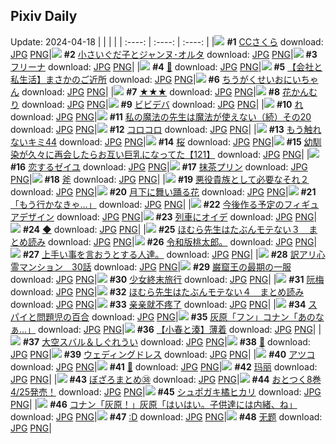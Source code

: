 ## Pixiv Daily
Update: 2024-04-18
|      |      |      |
| :----: | :----: | :----: |
|![](https://pixiv.microyu.workers.dev/c/240x480/img-master/img/2024/04/16/00/00/59/117875739_p0_master1200.jpg) **#1** [CCさくら](https://www.pixiv.net/artworks/117875739) download: [JPG](https://pixiv.microyu.workers.dev/img-original/img/2024/04/16/00/00/59/117875739_p0.jpg) [PNG](https://pixiv.microyu.workers.dev/img-original/img/2024/04/16/00/00/59/117875739_p0.png)|![](https://pixiv.microyu.workers.dev/c/240x480/img-master/img/2024/04/16/14/58/57/117888810_p0_master1200.jpg) **#2** [小さいぐだ子とジャンヌ･オルタ](https://www.pixiv.net/artworks/117888810) download: [JPG](https://pixiv.microyu.workers.dev/img-original/img/2024/04/16/14/58/57/117888810_p0.jpg) [PNG](https://pixiv.microyu.workers.dev/img-original/img/2024/04/16/14/58/57/117888810_p0.png)|![](https://pixiv.microyu.workers.dev/c/240x480/img-master/img/2024/04/16/00/00/30/117875650_p0_master1200.jpg) **#3** [フリーナ](https://www.pixiv.net/artworks/117875650) download: [JPG](https://pixiv.microyu.workers.dev/img-original/img/2024/04/16/00/00/30/117875650_p0.jpg) [PNG](https://pixiv.microyu.workers.dev/img-original/img/2024/04/16/00/00/30/117875650_p0.png)|
|![](https://pixiv.microyu.workers.dev/c/240x480/img-master/img/2024/04/17/00/36/24/117904473_p0_master1200.jpg) **#4** [💌](https://www.pixiv.net/artworks/117904473) download: [JPG](https://pixiv.microyu.workers.dev/img-original/img/2024/04/17/00/36/24/117904473_p0.jpg) [PNG](https://pixiv.microyu.workers.dev/img-original/img/2024/04/17/00/36/24/117904473_p0.png)|![](https://pixiv.microyu.workers.dev/c/240x480/img-master/img/2024/04/16/12/00/13/117886224_p0_master1200.jpg) **#5** [【会社と私生活】まさかのご近所](https://www.pixiv.net/artworks/117886224) download: [JPG](https://pixiv.microyu.workers.dev/img-original/img/2024/04/16/12/00/13/117886224_p0.jpg) [PNG](https://pixiv.microyu.workers.dev/img-original/img/2024/04/16/12/00/13/117886224_p0.png)|![](https://pixiv.microyu.workers.dev/c/240x480/img-master/img/2024/04/16/09/28/55/117884113_p0_master1200.jpg) **#6** [ちうがくせいおにいちゃん](https://www.pixiv.net/artworks/117884113) download: [JPG](https://pixiv.microyu.workers.dev/img-original/img/2024/04/16/09/28/55/117884113_p0.jpg) [PNG](https://pixiv.microyu.workers.dev/img-original/img/2024/04/16/09/28/55/117884113_p0.png)|
|![](https://pixiv.microyu.workers.dev/c/240x480/img-master/img/2024/04/17/00/00/25/117903060_p0_master1200.jpg) **#7** [★★★](https://www.pixiv.net/artworks/117903060) download: [JPG](https://pixiv.microyu.workers.dev/img-original/img/2024/04/17/00/00/25/117903060_p0.jpg) [PNG](https://pixiv.microyu.workers.dev/img-original/img/2024/04/17/00/00/25/117903060_p0.png)|![](https://pixiv.microyu.workers.dev/c/240x480/img-master/img/2024/04/16/01/30/02/117878311_p0_master1200.jpg) **#8** [花かんむり](https://www.pixiv.net/artworks/117878311) download: [JPG](https://pixiv.microyu.workers.dev/img-original/img/2024/04/16/01/30/02/117878311_p0.jpg) [PNG](https://pixiv.microyu.workers.dev/img-original/img/2024/04/16/01/30/02/117878311_p0.png)|![](https://pixiv.microyu.workers.dev/c/240x480/img-master/img/2024/04/17/00/00/20/117903036_p0_master1200.jpg) **#9** [ビビデバ](https://www.pixiv.net/artworks/117903036) download: [JPG](https://pixiv.microyu.workers.dev/img-original/img/2024/04/17/00/00/20/117903036_p0.jpg) [PNG](https://pixiv.microyu.workers.dev/img-original/img/2024/04/17/00/00/20/117903036_p0.png)|
|![](https://pixiv.microyu.workers.dev/c/240x480/img-master/img/2024/04/16/04/30/01/117880691_p0_master1200.jpg) **#10** [れ](https://www.pixiv.net/artworks/117880691) download: [JPG](https://pixiv.microyu.workers.dev/img-original/img/2024/04/16/04/30/01/117880691_p0.jpg) [PNG](https://pixiv.microyu.workers.dev/img-original/img/2024/04/16/04/30/01/117880691_p0.png)|![](https://pixiv.microyu.workers.dev/c/240x480/img-master/img/2024/04/16/00/01/33/117875791_p0_master1200.jpg) **#11** [私の魔法の先生は魔法が使えない（続）その20](https://www.pixiv.net/artworks/117875791) download: [JPG](https://pixiv.microyu.workers.dev/img-original/img/2024/04/16/00/01/33/117875791_p0.jpg) [PNG](https://pixiv.microyu.workers.dev/img-original/img/2024/04/16/00/01/33/117875791_p0.png)|![](https://pixiv.microyu.workers.dev/c/240x480/img-master/img/2024/04/16/00/03/49/117875906_p0_master1200.jpg) **#12** [コロコロ](https://www.pixiv.net/artworks/117875906) download: [JPG](https://pixiv.microyu.workers.dev/img-original/img/2024/04/16/00/03/49/117875906_p0.jpg) [PNG](https://pixiv.microyu.workers.dev/img-original/img/2024/04/16/00/03/49/117875906_p0.png)|
|![](https://pixiv.microyu.workers.dev/c/240x480/img-master/img/2024/04/17/10/41/12/117912465_p0_master1200.jpg) **#13** [もう触れないキミ44](https://www.pixiv.net/artworks/117912465) download: [JPG](https://pixiv.microyu.workers.dev/img-original/img/2024/04/17/10/41/12/117912465_p0.jpg) [PNG](https://pixiv.microyu.workers.dev/img-original/img/2024/04/17/10/41/12/117912465_p0.png)|![](https://pixiv.microyu.workers.dev/c/240x480/img-master/img/2024/04/16/18/07/12/117892262_p0_master1200.jpg) **#14** [桜](https://www.pixiv.net/artworks/117892262) download: [JPG](https://pixiv.microyu.workers.dev/img-original/img/2024/04/16/18/07/12/117892262_p0.jpg) [PNG](https://pixiv.microyu.workers.dev/img-original/img/2024/04/16/18/07/12/117892262_p0.png)|![](https://pixiv.microyu.workers.dev/c/240x480/img-master/img/2024/04/17/00/00/49/117903152_p0_master1200.jpg) **#15** [幼馴染が久々に再会したらお互い巨乳になってた【121】](https://www.pixiv.net/artworks/117903152) download: [JPG](https://pixiv.microyu.workers.dev/img-original/img/2024/04/17/00/00/49/117903152_p0.jpg) [PNG](https://pixiv.microyu.workers.dev/img-original/img/2024/04/17/00/00/49/117903152_p0.png)|
|![](https://pixiv.microyu.workers.dev/c/240x480/img-master/img/2024/04/17/00/35/30/117904451_p0_master1200.jpg) **#16** [恋するゼイユ](https://www.pixiv.net/artworks/117904451) download: [JPG](https://pixiv.microyu.workers.dev/img-original/img/2024/04/17/00/35/30/117904451_p0.jpg) [PNG](https://pixiv.microyu.workers.dev/img-original/img/2024/04/17/00/35/30/117904451_p0.png)|![](https://pixiv.microyu.workers.dev/c/240x480/img-master/img/2024/04/17/23/04/30/117928570_p0_master1200.jpg) **#17** [抹茶プリン](https://www.pixiv.net/artworks/117928570) download: [JPG](https://pixiv.microyu.workers.dev/img-original/img/2024/04/17/23/04/30/117928570_p0.jpg) [PNG](https://pixiv.microyu.workers.dev/img-original/img/2024/04/17/23/04/30/117928570_p0.png)|![](https://pixiv.microyu.workers.dev/c/240x480/img-master/img/2024/04/17/22/23/40/117927270_p0_master1200.jpg) **#18** [斧](https://www.pixiv.net/artworks/117927270) download: [JPG](https://pixiv.microyu.workers.dev/img-original/img/2024/04/17/22/23/40/117927270_p0.jpg) [PNG](https://pixiv.microyu.workers.dev/img-original/img/2024/04/17/22/23/40/117927270_p0.png)|
|![](https://pixiv.microyu.workers.dev/c/240x480/img-master/img/2024/04/17/12/25/25/117903052_p0_master1200.jpg) **#19** [悪役貴族として必要なそれ２](https://www.pixiv.net/artworks/117903052) download: [JPG](https://pixiv.microyu.workers.dev/img-original/img/2024/04/17/12/25/25/117903052_p0.jpg) [PNG](https://pixiv.microyu.workers.dev/img-original/img/2024/04/17/12/25/25/117903052_p0.png)|![](https://pixiv.microyu.workers.dev/c/240x480/img-master/img/2024/04/17/01/00/05/117905081_p0_master1200.jpg) **#20** [月下に舞い踊る花](https://www.pixiv.net/artworks/117905081) download: [JPG](https://pixiv.microyu.workers.dev/img-original/img/2024/04/17/01/00/05/117905081_p0.jpg) [PNG](https://pixiv.microyu.workers.dev/img-original/img/2024/04/17/01/00/05/117905081_p0.png)|![](https://pixiv.microyu.workers.dev/c/240x480/img-master/img/2024/04/16/19/59/29/117894996_p0_master1200.jpg) **#21** [「もう行かなきゃ…」](https://www.pixiv.net/artworks/117894996) download: [JPG](https://pixiv.microyu.workers.dev/img-original/img/2024/04/16/19/59/29/117894996_p0.jpg) [PNG](https://pixiv.microyu.workers.dev/img-original/img/2024/04/16/19/59/29/117894996_p0.png)|
|![](https://pixiv.microyu.workers.dev/c/240x480/img-master/img/2024/04/17/00/00/19/117903032_p0_master1200.jpg) **#22** [今後作る予定のフィギュアデザイン](https://www.pixiv.net/artworks/117903032) download: [JPG](https://pixiv.microyu.workers.dev/img-original/img/2024/04/17/00/00/19/117903032_p0.jpg) [PNG](https://pixiv.microyu.workers.dev/img-original/img/2024/04/17/00/00/19/117903032_p0.png)|![](https://pixiv.microyu.workers.dev/c/240x480/img-master/img/2024/04/17/15/35/11/117916838_p0_master1200.jpg) **#23** [列車にオイデ](https://www.pixiv.net/artworks/117916838) download: [JPG](https://pixiv.microyu.workers.dev/img-original/img/2024/04/17/15/35/11/117916838_p0.jpg) [PNG](https://pixiv.microyu.workers.dev/img-original/img/2024/04/17/15/35/11/117916838_p0.png)|![](https://pixiv.microyu.workers.dev/c/240x480/img-master/img/2024/04/16/21/50/35/117898479_p0_master1200.jpg) **#24** [◆](https://www.pixiv.net/artworks/117898479) download: [JPG](https://pixiv.microyu.workers.dev/img-original/img/2024/04/16/21/50/35/117898479_p0.jpg) [PNG](https://pixiv.microyu.workers.dev/img-original/img/2024/04/16/21/50/35/117898479_p0.png)|
|![](https://pixiv.microyu.workers.dev/c/240x480/img-master/img/2024/04/16/11/55/55/117886120_p0_master1200.jpg) **#25** [ほむら先生はたぶんモテない３　まとめ読み](https://www.pixiv.net/artworks/117886120) download: [JPG](https://pixiv.microyu.workers.dev/img-original/img/2024/04/16/11/55/55/117886120_p0.jpg) [PNG](https://pixiv.microyu.workers.dev/img-original/img/2024/04/16/11/55/55/117886120_p0.png)|![](https://pixiv.microyu.workers.dev/c/240x480/img-master/img/2024/04/17/18/33/15/117920332_p0_master1200.jpg) **#26** [令和版桃太郎。](https://www.pixiv.net/artworks/117920332) download: [JPG](https://pixiv.microyu.workers.dev/img-original/img/2024/04/17/18/33/15/117920332_p0.jpg) [PNG](https://pixiv.microyu.workers.dev/img-original/img/2024/04/17/18/33/15/117920332_p0.png)|![](https://pixiv.microyu.workers.dev/c/240x480/img-master/img/2024/04/17/02/12/38/117906584_p0_master1200.jpg) **#27** [上手い事を言おうとする人達。](https://www.pixiv.net/artworks/117906584) download: [JPG](https://pixiv.microyu.workers.dev/img-original/img/2024/04/17/02/12/38/117906584_p0.jpg) [PNG](https://pixiv.microyu.workers.dev/img-original/img/2024/04/17/02/12/38/117906584_p0.png)|
|![](https://pixiv.microyu.workers.dev/c/240x480/img-master/img/2024/04/16/12/40/07/117886849_p0_master1200.jpg) **#28** [訳アリ心霊マンション　30話](https://www.pixiv.net/artworks/117886849) download: [JPG](https://pixiv.microyu.workers.dev/img-original/img/2024/04/16/12/40/07/117886849_p0.jpg) [PNG](https://pixiv.microyu.workers.dev/img-original/img/2024/04/16/12/40/07/117886849_p0.png)|![](https://pixiv.microyu.workers.dev/c/240x480/img-master/img/2024/04/16/00/00/32/117875658_p0_master1200.jpg) **#29** [巌窟王の最期の一服](https://www.pixiv.net/artworks/117875658) download: [JPG](https://pixiv.microyu.workers.dev/img-original/img/2024/04/16/00/00/32/117875658_p0.jpg) [PNG](https://pixiv.microyu.workers.dev/img-original/img/2024/04/16/00/00/32/117875658_p0.png)|![](https://pixiv.microyu.workers.dev/c/240x480/img-master/img/2024/04/16/17/17/41/117891136_p0_master1200.jpg) **#30** [少女終末旅行](https://www.pixiv.net/artworks/117891136) download: [JPG](https://pixiv.microyu.workers.dev/img-original/img/2024/04/16/17/17/41/117891136_p0.jpg) [PNG](https://pixiv.microyu.workers.dev/img-original/img/2024/04/16/17/17/41/117891136_p0.png)|
|![](https://pixiv.microyu.workers.dev/c/240x480/img-master/img/2024/04/16/14/08/45/117888130_p0_master1200.jpg) **#31** [阮梅](https://www.pixiv.net/artworks/117888130) download: [JPG](https://pixiv.microyu.workers.dev/img-original/img/2024/04/16/14/08/45/117888130_p0.jpg) [PNG](https://pixiv.microyu.workers.dev/img-original/img/2024/04/16/14/08/45/117888130_p0.png)|![](https://pixiv.microyu.workers.dev/c/240x480/img-master/img/2024/04/17/11/42/36/117913305_p0_master1200.jpg) **#32** [ほむら先生はたぶんモテない４　まとめ読み](https://www.pixiv.net/artworks/117913305) download: [JPG](https://pixiv.microyu.workers.dev/img-original/img/2024/04/17/11/42/36/117913305_p0.jpg) [PNG](https://pixiv.microyu.workers.dev/img-original/img/2024/04/17/11/42/36/117913305_p0.png)|![](https://pixiv.microyu.workers.dev/c/240x480/img-master/img/2024/04/16/00/46/57/117877303_p0_master1200.jpg) **#33** [亲亲就不疼了](https://www.pixiv.net/artworks/117877303) download: [JPG](https://pixiv.microyu.workers.dev/img-original/img/2024/04/16/00/46/57/117877303_p0.jpg) [PNG](https://pixiv.microyu.workers.dev/img-original/img/2024/04/16/00/46/57/117877303_p0.png)|
|![](https://pixiv.microyu.workers.dev/c/240x480/img-master/img/2024/04/17/01/04/03/117905207_p0_master1200.jpg) **#34** [スパイと問題児の百合](https://www.pixiv.net/artworks/117905207) download: [JPG](https://pixiv.microyu.workers.dev/img-original/img/2024/04/17/01/04/03/117905207_p0.jpg) [PNG](https://pixiv.microyu.workers.dev/img-original/img/2024/04/17/01/04/03/117905207_p0.png)|![](https://pixiv.microyu.workers.dev/c/240x480/img-master/img/2024/04/16/17/06/38/117890911_p0_master1200.jpg) **#35** [灰原「フン」コナン「あのなぁ…」](https://www.pixiv.net/artworks/117890911) download: [JPG](https://pixiv.microyu.workers.dev/img-original/img/2024/04/16/17/06/38/117890911_p0.jpg) [PNG](https://pixiv.microyu.workers.dev/img-original/img/2024/04/16/17/06/38/117890911_p0.png)|![](https://pixiv.microyu.workers.dev/c/240x480/img-master/img/2024/04/17/01/14/56/117905459_p0_master1200.jpg) **#36** [【小春と湊】薄着](https://www.pixiv.net/artworks/117905459) download: [JPG](https://pixiv.microyu.workers.dev/img-original/img/2024/04/17/01/14/56/117905459_p0.jpg) [PNG](https://pixiv.microyu.workers.dev/img-original/img/2024/04/17/01/14/56/117905459_p0.png)|
|![](https://pixiv.microyu.workers.dev/c/240x480/img-master/img/2024/04/16/10/48/55/117885165_p0_master1200.jpg) **#37** [大空スバル＆しぐれうい](https://www.pixiv.net/artworks/117885165) download: [JPG](https://pixiv.microyu.workers.dev/img-original/img/2024/04/16/10/48/55/117885165_p0.jpg) [PNG](https://pixiv.microyu.workers.dev/img-original/img/2024/04/16/10/48/55/117885165_p0.png)|![](https://pixiv.microyu.workers.dev/c/240x480/img-master/img/2024/04/17/00/35/04/117904439_p0_master1200.jpg) **#38** [🍁](https://www.pixiv.net/artworks/117904439) download: [JPG](https://pixiv.microyu.workers.dev/img-original/img/2024/04/17/00/35/04/117904439_p0.jpg) [PNG](https://pixiv.microyu.workers.dev/img-original/img/2024/04/17/00/35/04/117904439_p0.png)|![](https://pixiv.microyu.workers.dev/c/240x480/img-master/img/2024/04/16/00/00/33/117875666_p0_master1200.jpg) **#39** [ウェディングドレス](https://www.pixiv.net/artworks/117875666) download: [JPG](https://pixiv.microyu.workers.dev/img-original/img/2024/04/16/00/00/33/117875666_p0.jpg) [PNG](https://pixiv.microyu.workers.dev/img-original/img/2024/04/16/00/00/33/117875666_p0.png)|
|![](https://pixiv.microyu.workers.dev/c/240x480/img-master/img/2024/04/16/00/01/41/117875806_p0_master1200.jpg) **#40** [アツコ](https://www.pixiv.net/artworks/117875806) download: [JPG](https://pixiv.microyu.workers.dev/img-original/img/2024/04/16/00/01/41/117875806_p0.jpg) [PNG](https://pixiv.microyu.workers.dev/img-original/img/2024/04/16/00/01/41/117875806_p0.png)|![](https://pixiv.microyu.workers.dev/c/240x480/img-master/img/2024/04/16/00/01/31/117875785_p0_master1200.jpg) **#41** [🌸](https://www.pixiv.net/artworks/117875785) download: [JPG](https://pixiv.microyu.workers.dev/img-original/img/2024/04/16/00/01/31/117875785_p0.jpg) [PNG](https://pixiv.microyu.workers.dev/img-original/img/2024/04/16/00/01/31/117875785_p0.png)|![](https://pixiv.microyu.workers.dev/c/240x480/img-master/img/2024/04/16/18/44/46/117893081_p0_master1200.jpg) **#42** [玛丽](https://www.pixiv.net/artworks/117893081) download: [JPG](https://pixiv.microyu.workers.dev/img-original/img/2024/04/16/18/44/46/117893081_p0.jpg) [PNG](https://pixiv.microyu.workers.dev/img-original/img/2024/04/16/18/44/46/117893081_p0.png)|
|![](https://pixiv.microyu.workers.dev/c/240x480/img-master/img/2024/04/16/00/49/05/117877363_p0_master1200.jpg) **#43** [ぼざろまとめ㊳](https://www.pixiv.net/artworks/117877363) download: [JPG](https://pixiv.microyu.workers.dev/img-original/img/2024/04/16/00/49/05/117877363_p0.jpg) [PNG](https://pixiv.microyu.workers.dev/img-original/img/2024/04/16/00/49/05/117877363_p0.png)|![](https://pixiv.microyu.workers.dev/c/240x480/img-master/img/2024/04/16/19/39/25/117894551_p0_master1200.jpg) **#44** [おとつく8巻4/25発売！](https://www.pixiv.net/artworks/117894551) download: [JPG](https://pixiv.microyu.workers.dev/img-original/img/2024/04/16/19/39/25/117894551_p0.jpg) [PNG](https://pixiv.microyu.workers.dev/img-original/img/2024/04/16/19/39/25/117894551_p0.png)|![](https://pixiv.microyu.workers.dev/c/240x480/img-master/img/2024/04/17/17/11/00/117918467_p0_master1200.jpg) **#45** [シュポガキ橘ヒカリ](https://www.pixiv.net/artworks/117918467) download: [JPG](https://pixiv.microyu.workers.dev/img-original/img/2024/04/17/17/11/00/117918467_p0.jpg) [PNG](https://pixiv.microyu.workers.dev/img-original/img/2024/04/17/17/11/00/117918467_p0.png)|
|![](https://pixiv.microyu.workers.dev/c/240x480/img-master/img/2024/04/17/17/40/15/117919036_p0_master1200.jpg) **#46** [コナン「灰原！」灰原「はいはい。子供達には内緒、ね」](https://www.pixiv.net/artworks/117919036) download: [JPG](https://pixiv.microyu.workers.dev/img-original/img/2024/04/17/17/40/15/117919036_p0.jpg) [PNG](https://pixiv.microyu.workers.dev/img-original/img/2024/04/17/17/40/15/117919036_p0.png)|![](https://pixiv.microyu.workers.dev/c/240x480/img-master/img/2024/04/17/13/39/45/117915169_p0_master1200.jpg) **#47** [:D](https://www.pixiv.net/artworks/117915169) download: [JPG](https://pixiv.microyu.workers.dev/img-original/img/2024/04/17/13/39/45/117915169_p0.jpg) [PNG](https://pixiv.microyu.workers.dev/img-original/img/2024/04/17/13/39/45/117915169_p0.png)|![](https://pixiv.microyu.workers.dev/c/240x480/img-master/img/2024/04/16/16/54/54/117890661_p0_master1200.jpg) **#48** [无题](https://www.pixiv.net/artworks/117890661) download: [JPG](https://pixiv.microyu.workers.dev/img-original/img/2024/04/16/16/54/54/117890661_p0.jpg) [PNG](https://pixiv.microyu.workers.dev/img-original/img/2024/04/16/16/54/54/117890661_p0.png)|
